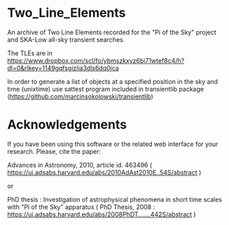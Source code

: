 # Two_Line_Elements

An archive of Two Line Elements recorded for the "Pi of the Sky" project and SKA-Low all-sky transient searches.

The TLEs are in https://www.dropbox.com/scl/fo/ybmszkxyz6bi71wtef8c4/h?dl=0&rlkey=1149gqfsgizlia3dls6dq0jca

In order to generate a list of objects at a specified position in the sky and time (unixtime) use sattest program included in transientlib package (https://github.com/marcinsokolowski/transientlib)

# Acknowledgements

If you have been using this software or the related web interface for your research. Please, cite the paper:

Advances in Astronomy, 2010, article id. 463496 (  https://ui.adsabs.harvard.edu/abs/2010AdAst2010E..54S/abstract )

or 

PhD thesis : Investigation of astrophysical phenomena in short time scales with "Pi of the Sky" apparatus
  ( PhD Thesis, 2008 : https://ui.adsabs.harvard.edu/abs/2008PhDT.......442S/abstract )
  
  

